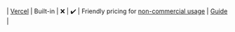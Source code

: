 | [Vercel](https://vercel.co/pricing?ref=unly-nrn) | Built-in | :x: | :heavy_check_mark: | Friendly pricing for [non-commercial usage](https://spectrum.chat/vercel/general/deploying-on-ziet-now~700e3286-551f-42d1-a289-df4cb52e23ea?m=MTU4MzgzMjg1MzAyOA==) | [Guide](../guides/online-hosting/setup-vercel) |
